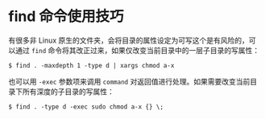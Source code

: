 # find 命令使用技巧

有很多非 Linux 原生的文件夹，会将目录的属性设定为可写这个是有风险的，可以通过 `find` 命令将其改正过来，如果仅改变当前目录中的一层子目录的写属性：

``` shell
$ find . -maxdepth 1 -type d | xargs chmod a-x
```

也可以用 `-exec` 参数项来调用 `command` 对返回值进行处理。如果需要改变当前目录下所有深度的子目录的写属性：

```shell
$ find . -type d -exec sudo chmod a-x {} \;
```



